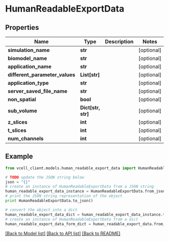 # HumanReadableExportData


## Properties
Name | Type | Description | Notes
------------ | ------------- | ------------- | -------------
**simulation_name** | **str** |  | [optional] 
**biomodel_name** | **str** |  | [optional] 
**application_name** | **str** |  | [optional] 
**different_parameter_values** | **List[str]** |  | [optional] 
**application_type** | **str** |  | [optional] 
**server_saved_file_name** | **str** |  | [optional] 
**non_spatial** | **bool** |  | [optional] 
**sub_volume** | **Dict[str, str]** |  | [optional] 
**z_slices** | **int** |  | [optional] 
**t_slices** | **int** |  | [optional] 
**num_channels** | **int** |  | [optional] 

## Example

```python
from vcell_client.models.human_readable_export_data import HumanReadableExportData

# TODO update the JSON string below
json = "{}"
# create an instance of HumanReadableExportData from a JSON string
human_readable_export_data_instance = HumanReadableExportData.from_json(json)
# print the JSON string representation of the object
print HumanReadableExportData.to_json()

# convert the object into a dict
human_readable_export_data_dict = human_readable_export_data_instance.to_dict()
# create an instance of HumanReadableExportData from a dict
human_readable_export_data_form_dict = human_readable_export_data.from_dict(human_readable_export_data_dict)
```
[[Back to Model list]](../README.md#documentation-for-models) [[Back to API list]](../README.md#documentation-for-api-endpoints) [[Back to README]](../README.md)



